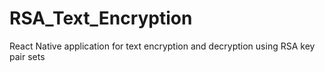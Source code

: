 # RSA_Text_Encryption
React Native application for text encryption and decryption using RSA key pair sets
